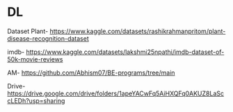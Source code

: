 # DL

Dataset
Plant-
https://www.kaggle.com/datasets/rashikrahmanpritom/plant-disease-recognition-dataset


imdb-
https://www.kaggle.com/datasets/lakshmi25npathi/imdb-dataset-of-50k-movie-reviews


AM- 
https://github.com/Abhism07/BE-programs/tree/main


Drive-
https://drive.google.com/drive/folders/1apeYACwFq5AiHXQFq0AKUZ8LaSccLEDh?usp=sharing
